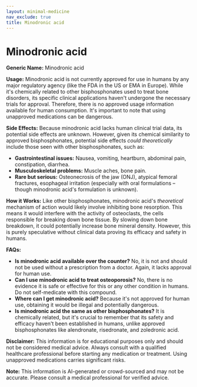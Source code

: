 ```yaml
---
layout: minimal-medicine
nav_exclude: true
title: Minodronic acid
---
```


# Minodronic acid

**Generic Name:** Minodronic acid

**Usage:**  Minodronic acid is not currently approved for use in humans by any major regulatory agency (like the FDA in the US or EMA in Europe).  While it's chemically related to other bisphosphonates used to treat bone disorders, its specific clinical applications haven't undergone the necessary trials for approval.  Therefore, there is no approved usage information available for human consumption.  It's important to note that using unapproved medications can be dangerous.

**Side Effects:** Because minodronic acid lacks human clinical trial data, its potential side effects are unknown. However, given its chemical similarity to approved bisphosphonates, potential side effects *could theoretically* include those seen with other bisphosphonates, such as:

* **Gastrointestinal issues:**  Nausea, vomiting, heartburn, abdominal pain, constipation, diarrhea.
* **Musculoskeletal problems:**  Muscle aches, bone pain.
* **Rare but serious:**  Osteonecrosis of the jaw (ONJ), atypical femoral fractures, esophageal irritation (especially with oral formulations – though minodronic acid's formulation is unknown).


**How it Works:**  Like other bisphosphonates, minodronic acid's *theoretical* mechanism of action would likely involve inhibiting bone resorption. This means it would interfere with the activity of osteoclasts, the cells responsible for breaking down bone tissue.  By slowing down bone breakdown, it could potentially increase bone mineral density.  However, this is purely speculative without clinical data proving its efficacy and safety in humans.


**FAQs:**

* **Is minodronic acid available over the counter?** No, it is not and should not be used without a prescription from a doctor.  Again, it lacks approval for human use.
* **Can I use minodronic acid to treat osteoporosis?**  No, there is no evidence it is safe or effective for this or any other condition in humans.  Do not self-medicate with this compound.
* **Where can I get minodronic acid?**  Because it's not approved for human use, obtaining it would be illegal and potentially dangerous.
* **Is minodronic acid the same as other bisphosphonates?** It is chemically related, but it's crucial to remember that its safety and efficacy haven't been established in humans, unlike approved bisphosphonates like alendronate, risedronate, and zoledronic acid.

**Disclaimer:** This information is for educational purposes only and should not be considered medical advice.  Always consult with a qualified healthcare professional before starting any medication or treatment.  Using unapproved medications carries significant risks.


**Note:** This information is AI-generated or crowd-sourced and may not be accurate. Please consult a medical professional for verified advice.